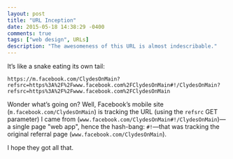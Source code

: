 ```yaml
---
layout: post
title: "URL Inception"
date: 2015-05-18 14:38:29 -0400
comments: true
tags: ["web design", URLs]
description: "The awesomeness of this URL is almost indescribable."
---
```


It’s like a snake eating its own tail:

	https://m.facebook.com/ClydesOnMain?refsrc=https%3A%2F%2Fwww.facebook.com%2FClydesOnMain#!/ClydesOnMain?refsrc=https%3A%2F%2Fwww.facebook.com%2FClydesOnMain

Wonder what’s going on? Well, Facebook’s mobile site (`m.facebook.com/ClydesOnMain`) is tracking the URL (using the `refsrc` GET parameter) I came from (`www.facebook.com/ClydesOnMain#!/ClydesOnMain`)—a single page "web app", hence the hash-bang: `#!`—that was tracking the original referral page (`www.facebook.com/ClydesOnMain`).

I hope they got all that.
